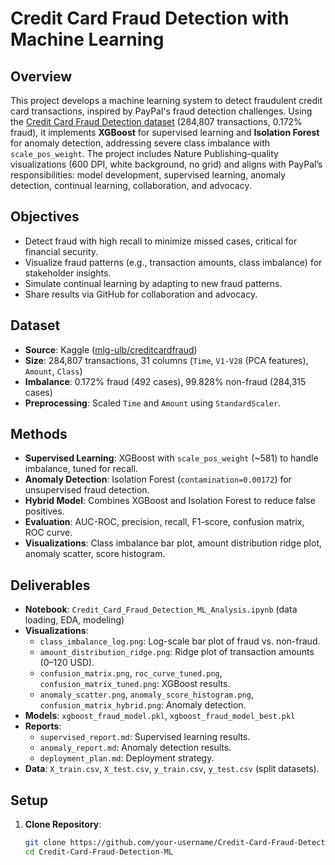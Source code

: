 # Credit Card Fraud Detection with Machine Learning

## Overview
This project develops a machine learning system to detect fraudulent credit card transactions, inspired by PayPal's fraud detection challenges. Using the [Credit Card Fraud Detection dataset](https://www.kaggle.com/mlg-ulb/creditcardfraud) (284,807 transactions, 0.172% fraud), it implements **XGBoost** for supervised learning and **Isolation Forest** for anomaly detection, addressing severe class imbalance with `scale_pos_weight`. The project includes Nature Publishing-quality visualizations (600 DPI, white background, no grid) and aligns with PayPal’s responsibilities: model development, supervised learning, anomaly detection, continual learning, collaboration, and advocacy.

## Objectives
- Detect fraud with high recall to minimize missed cases, critical for financial security.
- Visualize fraud patterns (e.g., transaction amounts, class imbalance) for stakeholder insights.
- Simulate continual learning by adapting to new fraud patterns.
- Share results via GitHub for collaboration and advocacy.

## Dataset
- **Source**: Kaggle ([mlg-ulb/creditcardfraud](https://www.kaggle.com/mlg-ulb/creditcardfraud))
- **Size**: 284,807 transactions, 31 columns (`Time`, `V1-V28` (PCA features), `Amount`, `Class`)
- **Imbalance**: 0.172% fraud (492 cases), 99.828% non-fraud (284,315 cases)
- **Preprocessing**: Scaled `Time` and `Amount` using `StandardScaler`.

## Methods
- **Supervised Learning**: XGBoost with `scale_pos_weight` (~581) to handle imbalance, tuned for recall.
- **Anomaly Detection**: Isolation Forest (`contamination=0.00172`) for unsupervised fraud detection.
- **Hybrid Model**: Combines XGBoost and Isolation Forest to reduce false positives.
- **Evaluation**: AUC-ROC, precision, recall, F1-score, confusion matrix, ROC curve.
- **Visualizations**: Class imbalance bar plot, amount distribution ridge plot, anomaly scatter, score histogram.

## Deliverables
- **Notebook**: `Credit_Card_Fraud_Detection_ML_Analysis.ipynb` (data loading, EDA, modeling)
- **Visualizations**:
  - `class_imbalance_log.png`: Log-scale bar plot of fraud vs. non-fraud.
  - `amount_distribution_ridge.png`: Ridge plot of transaction amounts (0–120 USD).
  - `confusion_matrix.png`, `roc_curve_tuned.png`, `confusion_matrix_tuned.png`: XGBoost results.
  - `anomaly_scatter.png`, `anomaly_score_histogram.png`, `confusion_matrix_hybrid.png`: Anomaly detection.
- **Models**: `xgboost_fraud_model.pkl`, `xgboost_fraud_model_best.pkl`
- **Reports**:
  - `supervised_report.md`: Supervised learning results.
  - `anomaly_report.md`: Anomaly detection results.
  - `deployment_plan.md`: Deployment strategy.
- **Data**: `X_train.csv`, `X_test.csv`, `y_train.csv`, `y_test.csv` (split datasets).

## Setup
1. **Clone Repository**:
   ```bash
   git clone https://github.com/your-username/Credit-Card-Fraud-Detection-ML.git
   cd Credit-Card-Fraud-Detection-ML
